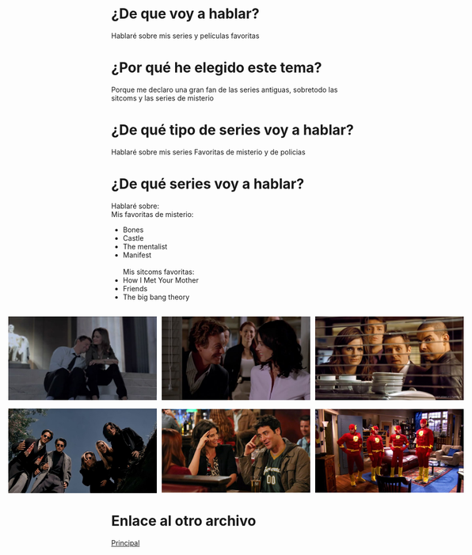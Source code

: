 # ¿De que voy a hablar?
Hablaré sobre mis series y películas favoritas
# ¿Por qué he elegido este tema?
Porque me declaro una gran fan de las series antiguas, sobretodo las sitcoms y las series de misterio
# ¿De qué tipo de series voy a hablar?
Hablaré sobre mis series Favoritas de misterio y de policias
# ¿De qué series voy a hablar?
Hablaré sobre:<br/>
Mis favoritas de misterio:
  - Bones
  - Castle
  - The mentalist
  - Manifest <br/><br/>
  Mis sitcoms favoritas:
  - How I Met Your Mother
  - Friends
  - The big bang theory
<br/><br/>
<div style="display: flex; justify-content: center; align-items: center; gap: 10px;">
  <img src="photos/bones2.jpg" alt="Izquierda" style="width: 300px;">
  <img src="photos/jisbon.jpg" alt="Centro" style="width: 300px;">
  <img src="photos/castle.jpg" alt="Derecha" style="width: 300px;">
</div>
<br/>
<div style="display: flex; justify-content: center; align-items: center; gap: 10px;">
  <img src="photos/friends.jpg" alt="Izquierda" style="width: 300px;">
  <img src="photos/HYMYM.jpg" alt="Centro" style="width: 300px;">
  <img src="photos/BBT.jpg" alt="Derecha" style="width: 300px;">
</div>


# Enlace al otro archivo
<a href = Misterio.md>Principal</a>
